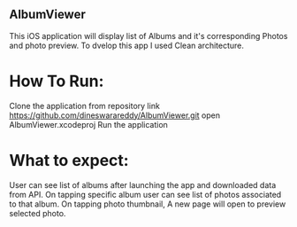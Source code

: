 ## AlbumViewer
This iOS application will display list of Albums and it's corresponding Photos and photo preview. To dvelop this app I used Clean architecture.

# How To Run:
Clone the application from repository link https://github.com/dineswarareddy/AlbumViewer.git
open AlbumViewer.xcodeproj
Run the application
# What to expect:
User can see list of albums after launching the app and downloaded data from API.
On tapping specific album user can see list of photos associated to that album.
On tapping photo thumbnail, A new page will open to preview selected photo.
